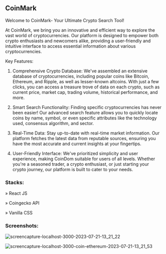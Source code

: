## CoinMark

Welcome to CoinMark- Your Ultimate Crypto Search Tool!

At CoinMark, we bring you an innovative and efficient way to explore the vast world of cryptocurrencies. Our platform is designed to empower both crypto enthusiasts and newcomers alike, providing a user-friendly and intuitive interface to access essential information about various cryptocurrencies.

Key Features:

1.  Comprehensive Crypto Database: We've assembled an extensive database of cryptocurrencies, including popular coins like Bitcoin, Ethereum, and Ripple, as well as lesser-known altcoins. With just a few clicks, you can access a treasure trove of data on each crypto, such as current price, market cap, trading volume, historical performance, and more.
    
2.  Smart Search Functionality: Finding specific cryptocurrencies has never been easier! Our advanced search feature allows you to quickly locate coins by name, symbol, or even specific attributes like the technology used, consensus algorithm, and sector.
    
3.  Real-Time Data: Stay up-to-date with real-time market information. Our platform fetches the latest data from reputable sources, ensuring you have the most accurate and current insights at your fingertips.
    
4.  User-Friendly Interface: We've prioritized simplicity and user experience, making CoinDom suitable for users of all levels. Whether you're a seasoned trader, a crypto enthusiast, or just starting your crypto journey, our platform is built to cater to your needs.


### Stacks:

» React JS  

» Coingecko API

» Vanilla CSS


### Screenshots:
    
![screencapture-localhost-3000-2023-07-21-13_21_22](https://github.com/momehmandoost/coinmark/assets/88048837/83535fe4-1df4-4014-a560-64748eb0744b)


![screencapture-localhost-3000-coin-ethereum-2023-07-21-13_21_53](https://github.com/momehmandoost/coinmark/assets/88048837/587f430b-08cf-4b6b-90af-814b6db2ee10)

